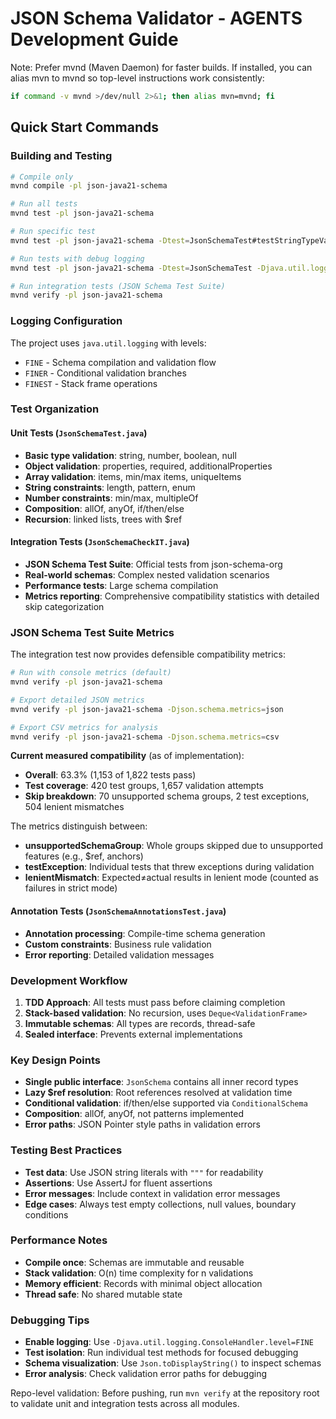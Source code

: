 # JSON Schema Validator - AGENTS Development Guide

Note: Prefer mvnd (Maven Daemon) for faster builds. If installed, you can alias mvn to mvnd so top-level instructions work consistently:

```bash
if command -v mvnd >/dev/null 2>&1; then alias mvn=mvnd; fi
```

## Quick Start Commands

### Building and Testing
```bash
# Compile only
mvnd compile -pl json-java21-schema

# Run all tests
mvnd test -pl json-java21-schema

# Run specific test
mvnd test -pl json-java21-schema -Dtest=JsonSchemaTest#testStringTypeValidation

# Run tests with debug logging
mvnd test -pl json-java21-schema -Dtest=JsonSchemaTest -Djava.util.logging.ConsoleHandler.level=FINE

# Run integration tests (JSON Schema Test Suite)
mvnd verify -pl json-java21-schema
```

### Logging Configuration
The project uses `java.util.logging` with levels:
- `FINE` - Schema compilation and validation flow
- `FINER` - Conditional validation branches
- `FINEST` - Stack frame operations

### Test Organization

#### Unit Tests (`JsonSchemaTest.java`)
- **Basic type validation**: string, number, boolean, null
- **Object validation**: properties, required, additionalProperties
- **Array validation**: items, min/max items, uniqueItems
- **String constraints**: length, pattern, enum
- **Number constraints**: min/max, multipleOf
- **Composition**: allOf, anyOf, if/then/else
- **Recursion**: linked lists, trees with $ref

#### Integration Tests (`JsonSchemaCheckIT.java`)
- **JSON Schema Test Suite**: Official tests from json-schema-org
- **Real-world schemas**: Complex nested validation scenarios
- **Performance tests**: Large schema compilation
- **Metrics reporting**: Comprehensive compatibility statistics with detailed skip categorization

### JSON Schema Test Suite Metrics

The integration test now provides defensible compatibility metrics:

```bash
# Run with console metrics (default)
mvnd verify -pl json-java21-schema

# Export detailed JSON metrics
mvnd verify -pl json-java21-schema -Djson.schema.metrics=json

# Export CSV metrics for analysis
mvnd verify -pl json-java21-schema -Djson.schema.metrics=csv
```

**Current measured compatibility** (as of implementation):
- **Overall**: 63.3% (1,153 of 1,822 tests pass)
- **Test coverage**: 420 test groups, 1,657 validation attempts
- **Skip breakdown**: 70 unsupported schema groups, 2 test exceptions, 504 lenient mismatches

The metrics distinguish between:
- **unsupportedSchemaGroup**: Whole groups skipped due to unsupported features (e.g., $ref, anchors)
- **testException**: Individual tests that threw exceptions during validation
- **lenientMismatch**: Expected≠actual results in lenient mode (counted as failures in strict mode)

#### Annotation Tests (`JsonSchemaAnnotationsTest.java`)
- **Annotation processing**: Compile-time schema generation
- **Custom constraints**: Business rule validation
- **Error reporting**: Detailed validation messages

### Development Workflow

1. **TDD Approach**: All tests must pass before claiming completion
2. **Stack-based validation**: No recursion, uses `Deque<ValidationFrame>`
3. **Immutable schemas**: All types are records, thread-safe
4. **Sealed interface**: Prevents external implementations

### Key Design Points

- **Single public interface**: `JsonSchema` contains all inner record types
- **Lazy $ref resolution**: Root references resolved at validation time
- **Conditional validation**: if/then/else supported via `ConditionalSchema`
- **Composition**: allOf, anyOf, not patterns implemented
- **Error paths**: JSON Pointer style paths in validation errors

### Testing Best Practices

- **Test data**: Use JSON string literals with `"""` for readability
- **Assertions**: Use AssertJ for fluent assertions
- **Error messages**: Include context in validation error messages
- **Edge cases**: Always test empty collections, null values, boundary conditions

### Performance Notes

- **Compile once**: Schemas are immutable and reusable
- **Stack validation**: O(n) time complexity for n validations
- **Memory efficient**: Records with minimal object allocation
- **Thread safe**: No shared mutable state

### Debugging Tips

- **Enable logging**: Use `-Djava.util.logging.ConsoleHandler.level=FINE`
- **Test isolation**: Run individual test methods for focused debugging
- **Schema visualization**: Use `Json.toDisplayString()` to inspect schemas
- **Error analysis**: Check validation error paths for debugging

Repo-level validation: Before pushing, run `mvn verify` at the repository root to validate unit and integration tests across all modules.
